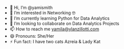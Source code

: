 - 👋 Hi, I’m @yamismith
- 👀 I’m interested in Networking 🤓
- 🌱 I’m currently learning Python for Data Analytics
- 💞️ I’m looking to collaborate on Data Analytics Projects
- 📫 How to reach me yamila@ylanzillotti.com
- 😄 Pronouns: She/Her
- ⚡ Fun fact: I have two cats Azreia & Lady Kat

<!---
yamismith/yamismith is a ✨ special ✨ repository because its `README.md` (this file) appears on your GitHub profile.
You can click the Preview link to take a look at your changes.
--->
